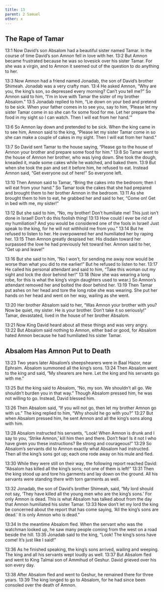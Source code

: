 ```yaml
---
title: 13
parent: 2 Samuel
other: x
---
```


## The Rape of Tamar

<a name="13:1">13:1</a> Now David’s son Absalom had a beautiful sister named Tamar. In the course of time David’s son Amnon fell in love with her. <a name="13:2">13:2</a> But Amnon became frustrated because he was so lovesick over his sister Tamar. For she was a virgin, and to Amnon it seemed out of the question to do anything to her.

<a name="13:3">13:3</a> Now Amnon had a friend named Jonadab, the son of David’s brother Shimeah. Jonadab was a very crafty man. <a name="13:4">13:4</a> He asked Amnon, “Why are you, the king’s son, so depressed every morning? Can’t you tell me?” So Amnon said to him, “I’m in love with Tamar the sister of my brother Absalom.” <a name="13:5">13:5</a> Jonadab replied to him, “Lie down on your bed and pretend to be sick. When your father comes in to see you, say to him, ‘Please let my sister Tamar come in so she can fix some food for me. Let her prepare the food in my sight so I can watch. Then I will eat from her hand.’”

<a name="13:6">13:6</a> So Amnon lay down and pretended to be sick. When the king came in to see him, Amnon said to the king, “Please let my sister Tamar come in so she can make a couple of cakes in my sight. Then I will eat from her hand.”

<a name="13:7">13:7</a> So David sent Tamar to the house saying, “Please go to the house of Amnon your brother and prepare some food for him.” <a name="13:8">13:8</a> So Tamar went to the house of Amnon her brother, who was lying down. She took the dough, kneaded it, made some cakes while he watched, and baked them. <a name="13:9">13:9</a> But when she took the pan and set it before him, he refused to eat. Instead Amnon said, “Get everyone out of here!” So everyone left.

<a name="13:10">13:10</a> Then Amnon said to Tamar, “Bring the cakes into the bedroom; then I will eat from your hand.” So Tamar took the cakes that she had prepared and brought them to her brother Amnon in the bedroom. <a name="13:11">13:11</a> As she brought them to him to eat, he grabbed her and said to her, “Come on! Get in bed with me, my sister!”

<a name="13:12">13:12</a> But she said to him, “No, my brother! Don’t humiliate me! This just isn’t done in Israel! Don’t do this foolish thing! <a name="13:13">13:13</a> How could I ever be rid of my humiliation? And you would be considered one of the fools in Israel! Just speak to the king, for he will not withhold me from you.” <a name="13:14">13:14</a> But he refused to listen to her. He overpowered her and humiliated her by raping her. <a name="13:15">13:15</a> Then Amnon greatly despised her. His disdain toward her surpassed the love he had previously felt toward her. Amnon said to her, “Get up and leave!”

<a name="13:16">13:16</a> But she said to him, “No I won’t, for sending me away now would be worse than what you did to me earlier!” But he refused to listen to her. <a name="13:17">13:17</a> He called his personal attendant and said to him, “Take this woman out my sight and lock the door behind her!” <a name="13:18">13:18</a> (Now she was wearing a long robe, for this is what the king’s virgin daughters used to wear.) So Amnon’s attendant removed her and bolted the door behind her. <a name="13:19">13:19</a> Then Tamar put ashes on her head and tore the long robe she was wearing. She put her hands on her head and went on her way, wailing as she went.

<a name="13:20">13:20</a> Her brother Absalom said to her, “Was Amnon your brother with you? Now be quiet, my sister. He is your brother. Don’t take it so seriously!” Tamar, devastated, lived in the house of her brother Absalom.

<a name="13:21">13:21</a> Now King David heard about all these things and was very angry. <a name="13:22">13:22</a> But Absalom said nothing to Amnon, either bad or good, for Absalom hated Amnon because he had humiliated his sister Tamar.

## Absalom Has Amnon Put to Death

<a name="13:23">13:23</a> Two years later Absalom’s sheepshearers were in Baal Hazor, near Ephraim. Absalom summoned all the king’s sons. <a name="13:24">13:24</a> Then Absalom went to the king and said, “My shearers are here. Let the king and his servants go with me.”

<a name="13:25">13:25</a> But the king said to Absalom, “No, my son. We shouldn’t all go. We shouldn’t burden you in that way.” Though Absalom pressed him, he was not willing to go. Instead, David blessed him.

<a name="13:26">13:26</a> Then Absalom said, “If you will not go, then let my brother Amnon go with us.” The king replied to him, “Why should he go with you?” <a name="13:27">13:27</a> But when Absalom pressed him, he sent Amnon and all the king’s sons along with him.

<a name="13:28">13:28</a> Absalom instructed his servants, “Look! When Amnon is drunk and I say to you, ‘Strike Amnon,’ kill him then and there. Don’t fear! Is it not I who have given you these instructions? Be strong and courageous!” <a name="13:29">13:29</a> So Absalom’s servants did to Amnon exactly what Absalom had instructed. Then all the king’s sons got up; each one rode away on his mule and fled.

<a name="13:30">13:30</a> While they were still on their way, the following report reached David: “Absalom has killed all the king’s sons; not one of them is left!” <a name="13:31">13:31</a> Then the king stood up and tore his garments and lay down on the ground. All his servants were standing there with torn garments as well.

<a name="13:32">13:32</a> Jonadab, the son of David’s brother Shimeah, said, “My lord should not say, ‘They have killed all the young men who are the king’s sons.’ For only Amnon is dead. This is what Absalom has talked about from the day that Amnon humiliated his sister Tamar. <a name="13:33">13:33</a> Now don’t let my lord the king be concerned about the report that has come saying, ‘All the king’s sons are dead.’ It is only Amnon who is dead.”

<a name="13:34">13:34</a> In the meantime Absalom fled. When the servant who was the watchman looked up, he saw many people coming from the west on a road beside the hill. <a name="13:35">13:35</a> Jonadab said to the king, “Look! The king’s sons have come! It’s just like I said!”

<a name="13:36">13:36</a> As he finished speaking, the king’s sons arrived, wailing and weeping. The king and all his servants wept loudly as well. <a name="13:37">13:37</a> But Absalom fled and went to King Talmai son of Ammihud of Geshur. David grieved over his son every day.

<a name="13:38">13:38</a> After Absalom fled and went to Geshur, he remained there for three years. <a name="13:39">13:39</a> The king longed to go to Absalom, for he had since been consoled over the death of Amnon.

